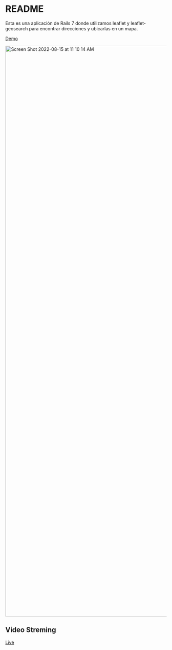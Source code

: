 # README

Esta es una aplicación de Rails 7 donde utilizamos leaflet y leaflet-geosearch para encontrar direcciones y ubicarlas en un mapa.

[Demo](fathomless-ravine-25820.herokuapp.com)

<img width="1777" alt="Screen Shot 2022-08-15 at 11 10 14 AM" src="https://user-images.githubusercontent.com/232293/184672680-b277f907-523b-4a5c-858f-c11664393622.png">

## Video Streming

[Live](https://www.twitch.tv/videos/1562629341)
